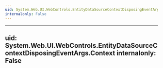 ```yaml
---
uid: System.Web.UI.WebControls.EntityDataSourceContextDisposingEventArgs
internalonly: False
---
```


---
uid: System.Web.UI.WebControls.EntityDataSourceContextDisposingEventArgs.Context
internalonly: False
---
